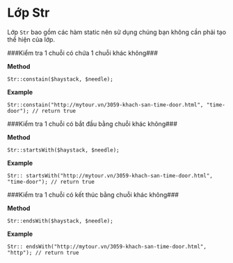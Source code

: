 Lớp Str
======

Lớp `Str` bao gồm các hàm static nên sử dụng chúng bạn không cần phải tạo thể hiện của lớp.

###Kiểm tra 1 chuỗi có chứa 1 chuỗi khác không###

**Method**
  
    Str::constain($haystack, $needle);

**Example**

    Str::constain("http://mytour.vn/3059-khach-san-time-door.html", "time-door"); // return true

###Kiểm tra 1 chuỗi có bắt đầu bằng chuỗi khác không###

**Method**

    Str::startsWith($haystack, $needle);

**Example**

    Str:: startsWith("http://mytour.vn/3059-khach-san-time-door.html", "time-door"); // return true

###Kiểm tra 1 chuỗi có kết thúc bằng chuỗi khác không###

**Method**

    Str::endsWith($haystack, $needle);

**Example**

    Str:: endsWith("http://mytour.vn/3059-khach-san-time-door.html", "http"); // return true
